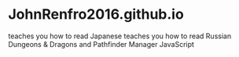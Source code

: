 # JohnRenfro2016.github.io
teaches you how to read Japanese
teaches you how to read Russian
Dungeons & Dragons and Pathfinder Manager
JavaScript

